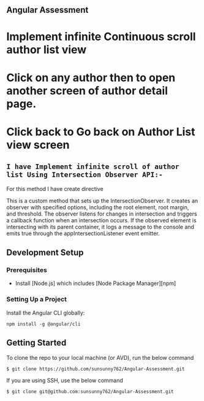 ## Angular Assessment

#	Implement infinite Continuous scroll author list view
#	Click on any author then to open another screen of author detail page.
#	Click back to Go back on Author List view screen

## `I have Implement infinite scroll of author list Using Intersection Observer API:-`

For this method I have create directive

This is a custom method that sets up the IntersectionObserver. It creates an observer with specified options, including the root element, root margin, and threshold. The observer listens for changes in intersection and triggers a callback function when an intersection occurs. If the observed element is intersecting with its parent container, it logs a message to the console and emits true through the appIntersectionListener event emitter.


## Development Setup

### Prerequisites

- Install [Node.js] which includes [Node Package Manager][npm]

### Setting Up a Project

Install the Angular CLI globally:

```
npm install -g @angular/cli
```

## Getting Started

To clone the repo to your local machine (or AVD), run the below command

```bash
$ git clone https://github.com/sunsunny762/Angular-Assessment.git
```

If you are using SSH, use the below command

```bash
$ git clone git@github.com:sunsunny762/Angular-Assessment.git
```
